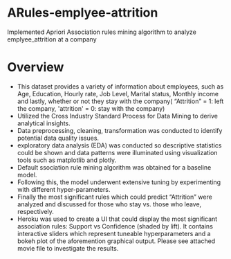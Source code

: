 # ARules-emplyee-attrition
Implemented Apriori Association rules mining algorithm to analyze emplyee_attrition at a company
# Overview
* This dataset provides a variety of information about employees, such as Age, Education, Hourly rate, Job Level, Marital status, Monthly income and lastly, whether or not they stay with the company( “Attrition” = 1: left the company, 'attrition' = 0: stay with the company)
* Utilized the Cross Industry Standard Process for Data Mining to derive analytical insights.
* Data preprocessing, cleaning, transformation was conducted to identify potential data quality issues.
* exploratory data analysis (EDA) was conducted so descriptive statistics could be shown and data patterns were illuminated using visualization tools such as matplotlib and plotly.
* Default ssociation rule mining algorithm was obtained for a baseline model.
* Following this, the model underwent extensive tuning by experimenting with different hyper-parameters.
* Finally the most significant rules which could predict “Attrition” were analyzed and discussed for those who stay vs. those who leave, respectively.
* Heroku was used to create a UI that could display the most significant association rules: Support vs Confidence (shaded by lift). It contains interactive sliders which represent tuneable hyperparameters and a bokeh plot of the aforemention graphical output. Please see
 attached movie file to investigate the results.

